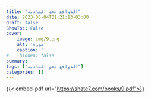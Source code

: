 ```yaml
---
title: "الدوافع نحو المادية"
date: 2023-06-04T01:21:13+03:00
draft: false
ShowToc: False
cover:
    image: img/9.png
    alt: 'صورة'
    caption: ''
#    hidden: false
summary: 
tags: ["الدوافع نحو المادية"]
categories: []
---
```

{{< embed-pdf url="https://shate7.com/books/9.pdf">}} 


